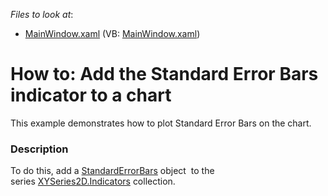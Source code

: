 <!-- default file list -->
*Files to look at*:

* [MainWindow.xaml](./CS/StandardErrorBars/MainWindow.xaml) (VB: [MainWindow.xaml](./VB/StandardErrorBars/MainWindow.xaml))
<!-- default file list end -->
# How to: Add the Standard Error Bars indicator to a chart


<p>This example demonstrates how to plot Standard Error Bars on the chart.</p>


<h3>Description</h3>

To do this, add a&nbsp;<a href="https://documentation.devexpress.com/#WPF/clsDevExpressXpfChartsStandardErrorBarstopic">StandardErrorBars</a>&nbsp;object &nbsp;to the series&nbsp;<a href="https://documentation.devexpress.com/#WPF/DevExpressXpfChartsXYSeries2D_Indicatorstopic">XYSeries2D.Indicators</a>&nbsp;collection.

<br/>



